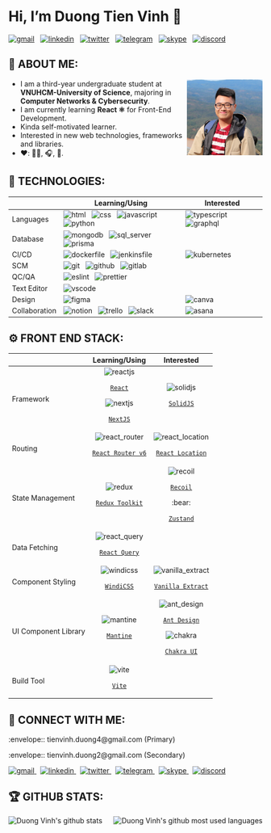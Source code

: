 # Hi, I’m Duong Tien Vinh :wave:

[![gmail](https://img.shields.io/badge/Gmail-D14836?style=flat-square&logo=gmail&logoColor=white)](mailto:tienvinh.duong4@gmail.com)
&nbsp;
[![linkedin](https://img.shields.io/badge/LinkedIn-0077B5?style=flat-square&logo=linkedin&logoColor=white)](https://www.linkedin.com/in/duong-tien-vinh)
&nbsp;
[![twitter](https://img.shields.io/badge/Twitter-1DA1F2?style=flat-square&logo=twitter&logoColor=white)](https://twitter.com/duckymomo20012)
&nbsp;
[![telegram](https://img.shields.io/badge/Telegram-2CA5E0?style=flat-square&logo=telegram&logoColor=white)](https://t.me/duckymomo20012)
&nbsp;
[![skype](https://img.shields.io/badge/Skype-00AFF0?style=flat-square&logo=skype&logoColor=white)](https://join.skype.com/invite/xabx5AI61PJc)
&nbsp;
[![discord](https://img.shields.io/badge/Discord-5865F2?style=flat-square&logo=discord&logoColor=white)](https://discordapp.com/users/509778560224067605/)

## :unicorn: ABOUT ME:

<img align="right"
src="https://raw.githubusercontent.com/DuckyMomo20012/DuckyMomo20012/main/assets/avatar.jpg"
height="150px" width="150px" alt="Duong Vinh avatar" title="Hi, nice to meet you! 🤖"/>

- I am a third-year undergraduate student at <b>VNUHCM-University of Science</b>, majoring in <b>Computer Networks & Cybersecurity</b>.
- I am currently learning <b>React :atom_symbol:</b> for Front-End Development.
- Kinda self-motivated learner.
- Interested in new web technologies, frameworks and libraries.
- :heart:: :man_technologist:, :headphones:, :badminton:.

## :robot: TECHNOLOGIES:

<table>
    <thead>
        <tr>
            <th></th>
            <th>Learning/Using</th>
            <th>Interested</th>
        </tr>
    </thead>
    <tbody>
        <tr>
            <td>Languages</td>
            <td>
                <img src="https://cdn.jsdelivr.net/gh/devicons/devicon/icons/html5/html5-original.svg" height="32px" alt="html" title="HTML"/>
                &nbsp;
                <img src="https://cdn.jsdelivr.net/gh/devicons/devicon/icons/css3/css3-original.svg" height="32px" alt="css" title="CSS"/>
                &nbsp;
                <img src="https://cdn.jsdelivr.net/gh/devicons/devicon/icons/javascript/javascript-original.svg" height="32px" alt="javascript" title="Javascript"/>
                &nbsp;
                <img src="https://cdn.jsdelivr.net/gh/devicons/devicon/icons/python/python-original.svg" height="32px" alt="python" title="Python"/>
                &nbsp;
            </td>
            <td>
                <img src="https://cdn.jsdelivr.net/gh/devicons/devicon/icons/typescript/typescript-original.svg" height="32px" alt="typescript" title="Typescript"/>
                &nbsp;
                <img src="https://cdn.jsdelivr.net/gh/devicons/devicon/icons/graphql/graphql-plain.svg" height="32px" alt="graphql" title="GraphQL"/>
                &nbsp;
            </td>
        </tr>
        <tr>
            <td>Database</td>
            <td>
                <img src="https://cdn.jsdelivr.net/gh/devicons/devicon/icons/mongodb/mongodb-original.svg" height="32px" alt="mongodb" title="MongoDB"/>
                &nbsp;
                <img src="https://cdn.jsdelivr.net/gh/devicons/devicon/icons/microsoftsqlserver/microsoftsqlserver-plain.svg" height="32px" alt="sql_server" title="SQL Server"/>
                &nbsp;
                <img src="https://user-images.githubusercontent.com/64480713/181584158-7624dc4d-6be3-4deb-9410-f79977404ba2.svg" height="32px" alt="prisma" title="Prisma"/>
                &nbsp;
            </td>
            <td>
            </td>
        </tr>
        <tr>
            <td>CI/CD</td>
            <td>
                <img src="https://cdn.jsdelivr.net/gh/devicons/devicon/icons/docker/docker-original.svg" height="32px" alt="dockerfile" title="Docker"/>
                &nbsp;
                <img src="https://cdn.jsdelivr.net/gh/devicons/devicon/icons/jenkins/jenkins-original.svg" height="32px" alt="jenkinsfile" title="Jenkins"/>
                &nbsp;
            </td>
            <td>
                <img src="https://cdn.jsdelivr.net/gh/devicons/devicon/icons/kubernetes/kubernetes-plain.svg" height="32px" alt="kubernetes" title="Kubernetes"/>
                &nbsp;
            </td>
        </tr>
        <tr>
            <td>SCM</td>
            <td>
                <img src="https://cdn.jsdelivr.net/gh/devicons/devicon/icons/git/git-original.svg" height="32px" alt="git" title="Git"/>
                &nbsp;
                <img src="https://cdn.jsdelivr.net/gh/devicons/devicon/icons/github/github-original.svg" height="32px" alt="github" title="Github"/>
                &nbsp;
                <img src="https://cdn.jsdelivr.net/gh/devicons/devicon/icons/gitlab/gitlab-original.svg" height="32px" alt="gitlab" title="Gitlab"/>
                &nbsp;
            </td>
            <td>
            </td>
        </tr>
        <tr>
            <td>QC/QA</td>
            <td>
                <img src="https://cdn.jsdelivr.net/gh/devicons/devicon/icons/eslint/eslint-original.svg" height="32px" alt="eslint" title="ESLint"/>
                &nbsp;
                <img src="https://user-images.githubusercontent.com/64480713/181583557-ade2b505-e057-4d6c-93ce-7d30a7878303.svg" height="32px" alt="prettier" title="Prettier"/>
                &nbsp;
            </td>
            <td>
            </td>
        </tr>
        <tr>
            <td>Text Editor</td>
            <td>
                <img src="https://cdn.jsdelivr.net/gh/devicons/devicon/icons/vscode/vscode-original.svg" height="32px" alt="vscode" title="VSCode"/>
                &nbsp;
            </td>
            <td>
            </td>
        </tr>
        <tr>
            <td>Design</td>
            <td>
                <img src="https://cdn.jsdelivr.net/gh/devicons/devicon/icons/figma/figma-original.svg" height="32px" alt="figma" title="Figma"/>
                &nbsp;
            </td>
            <td>
                <img src="https://cdn.jsdelivr.net/gh/devicons/devicon/icons/canva/canva-original.svg" height="32px" alt="canva" title="Canva"/>
                &nbsp;
            </td>
        </tr>
        <tr>
            <td>Collaboration</td>
            <td>
                <img src="https://user-images.githubusercontent.com/64480713/181582754-02447383-0a9b-4f40-8bb1-5b14b41f8c60.svg" height="32px" alt="notion" title="Notion"/>
                &nbsp;
                <img src="https://cdn.jsdelivr.net/gh/devicons/devicon/icons/trello/trello-plain.svg" height="32px" alt="trello" title="Trello"/>
                &nbsp;
                <img src="https://cdn.jsdelivr.net/gh/devicons/devicon/icons/slack/slack-original.svg" height="32px" alt="slack" title="Slack"/>
                &nbsp;
            </td>
            <td>
                <img src="https://user-images.githubusercontent.com/64480713/181582568-3ce728e6-cdd4-4a6f-8005-8ab36ad8ddfc.svg" height="32px" alt="asana" title="Asana"/>
                &nbsp;
            </td>
        </tr>
    </tbody>
</table>

## :gear: FRONT END STACK:

<table>
    <thead>
        <tr>
            <th></th>
            <th>Learning/Using</th>
            <th>Interested</th>
        </tr>
    </thead>
    <tbody>
        <tr>
            <td>Framework</td>
            <td align="center">
                <img src="https://cdn.jsdelivr.net/gh/devicons/devicon/icons/react/react-original.svg" height="32px" alt="reactjs" title="React JS"/>
                <p align="center"><code><a href="https://reactjs.org/">React</a></code></p>
                <img src="https://cdn.jsdelivr.net/gh/devicons/devicon/icons/nextjs/nextjs-line.svg" height="32px" alt="nextjs" title="Next JS"/>
                <p align="center"><code><a href="https://nextjs.org/">NextJS</a></code></p>
            </td>
            <td align="center">
                <img src="https://user-images.githubusercontent.com/64480713/181582386-4fd24f89-33dc-43d1-b170-034b80e91f22.svg" height="32px" alt="solidjs" title="Solid JS"/>
                <p align="center"><code><a href="https://www.solidjs.com/">SolidJS</a></code></p>
            </td>
        </tr>
        <tr>
            <td>Routing</td>
            <td align="center">
                <img src="https://user-images.githubusercontent.com/64480713/181582214-95da9c0b-f1f7-4e20-9b15-67846710c796.svg" height="32px" alt="react_router" title="React Router v6"/>
                <p align="center"><code><a href="https://reactrouter.com/docs/en/v6">React Router v6</a></code></p>
            </td>
            <td align="center">
                <img src="https://user-images.githubusercontent.com/64480713/181581870-141c2521-375e-4264-b6b9-747be7e91938.svg" height="32px" alt="react_location" title="React Location"/>
                <p align="center"><code><a href="https://react-location.tanstack.com/">React Location</a></code></p>
            </td>
        </tr>
        <tr>
            <td>State Management</td>
            <td align="center">
                <img src="https://cdn.jsdelivr.net/gh/devicons/devicon/icons/redux/redux-original.svg" height="32px" alt="redux" title="Redux Toolkit"/>
                <p align="center"><code><a href="https://redux-toolkit.js.org/">Redux Toolkit</a></code></p>
            </td>
            <td align="center">
                <img src="https://user-images.githubusercontent.com/64480713/181581549-5a98dcc0-1be4-4e8f-8b92-9ca971a08a3e.svg" height="32px" alt="recoil" title="Recoil"/>
                <p align="center"><code><a href="https://recoiljs.org/">Recoil</a></code></p>
                <p>:bear:</p>
                <p align="center"><code><a href="https://github.com/pmndrs/zustand">Zustand</a></code></p>
            </td>
        </tr>
        <tr>
            <td>Data Fetching</td>
            <td align="center">
                <img src="https://user-images.githubusercontent.com/64480713/181581338-a5a026e2-8ac8-41fe-a896-2c8df7258613.svg" height="32px" alt="react_query" title="React Query"/>
                <p align="center"><code><a href="https://react-query.tanstack.com/">React Query</a></code></p>
            </td>
            <td align="center">
            </td>
        </tr>
        <tr>
            <td>Component Styling</td>
            <td align="center">
                <img src="https://user-images.githubusercontent.com/64480713/181581008-1381f61c-410b-4f6b-a077-601d59525b68.svg" height="32px" alt="windicss" title="WindiCSS"/>
                <p align="center"><code><a href="https://windicss.org/">WindiCSS</a></code></p>
            </td>
            <td align="center">
                <img src="https://user-images.githubusercontent.com/64480713/181580837-4c3dd821-2078-4bca-bac2-e1691e5cf291.svg" height="32px" alt="vanilla_extract" title="Vanilla Extract"/>
                <p align="center"><code><a href="https://vanilla-extract.style/">Vanilla Extract</a></code></p>
            </td>
        </tr>
        <tr>
            <td>UI Component Library</td>
            <td align="center">
                <img src="https://user-images.githubusercontent.com/64480713/181580491-6e4d5b5c-91f4-4b7b-83c9-96712376b352.svg" height="32px" alt="mantine" title="Mantine"/>
                <p align="center"><code><a href="https://mantine.dev/">Mantine</a></code></p>
            </td>
            <td align="center">
                <img src="https://user-images.githubusercontent.com/64480713/181580299-a2d71580-29ff-44aa-bf25-4c736e7ecef5.svg" height="32px" alt="ant_design" title="Ant Design"/>
                <p align="center"><code><a href="https://ant.design/">Ant Design</a></code></p>
                <img src="https://user-images.githubusercontent.com/64480713/181579965-3ba9c892-9b5e-4297-99e1-f637a1f38d85.svg" height="32px" alt="chakra" title="Chakra UI"/>
                <p align="center"><code><a href="https://chakra-ui.com/">Chakra UI</a></code></p>
            </td>
        </tr>
        <tr>
            <td>Build Tool</td>
            <td align="center">
                <img src="https://user-images.githubusercontent.com/64480713/181579678-92b1595d-f894-404b-a101-357933aa6984.svg" height="32px" alt="vite" title="Vite"/>
                <p align="center"><code><a href="https://vitejs.dev/">Vite</a></code></p>
            </td>
            <td align="center">
            </td>
        </tr>
    </tbody>
</table>

## :handshake: CONNECT WITH ME:

<p>:envelope:: tienvinh.duong4@gmail.com (Primary)</p>
<p>:envelope:: tienvinh.duong2@gmail.com (Secondary)</p>
<a href="mailto:tienvinh.duong4@gmail.com">
    <img src="https://user-images.githubusercontent.com/64480713/181578828-04f1d588-34c9-4270-b5ce-b78513aba247.svg" height="32px" width="32px" alt="gmail" title="Mail me"/>
</a>
&nbsp;
<a href="https://www.linkedin.com/in/duong-tien-vinh">
    <img src="https://cdn.jsdelivr.net/gh/devicons/devicon/icons/linkedin/linkedin-original.svg" height="32px" width="32px" alt="linkedin" title="My LinkedIn profile"/>
</a>
&nbsp;
<a href="https://twitter.com/duckymomo20012">
    <img src="https://user-images.githubusercontent.com/64480713/181669651-ecc731ff-a047-4ea0-9dab-9a6fd8478a4f.svg" height="32px" width="32px" alt="twitter" title="My Twitter account"/>
</a>
&nbsp;
<a href="https://t.me/duckymomo20012">
    <img src="https://user-images.githubusercontent.com/64480713/181579009-2851ced3-3ef9-4008-84c7-7f222c37c25b.svg" height="32px" width="32px" alt="telegram" title="My Telegram account"/>
</a>
&nbsp;
<a href="https://join.skype.com/invite/xabx5AI61PJc">
    <img src="https://user-images.githubusercontent.com/64480713/181579136-7ddffd39-476d-4212-af24-737ae02a7071.svg" height="32px" width="32px" alt="skype" title="My Skype account"/>
</a>
&nbsp;
<a href="https://discordapp.com/users/509778560224067605/">
    <img src="https://user-images.githubusercontent.com/64480713/181579318-2ce0865b-990a-43fd-a49a-2fb80df07164.svg" height="32px" width="32px" alt="discord" title="My Dicord account"/>
</a>

## :trophy: GITHUB STATS:

<!-- Light Mode:
    - title_color= #FFB2BA
    - text_color= #ECE0E0
    - icon_color= #E8C08F
    - bg_color= #524344

    Top Languages config:
    - layout=compact
    - langs_count=10 -->

<!-- Dark Mode:
    - title_color= #B7C4FF
    - text_color= #E4E1E6
    - icon_color= #E5BAD9
    - bg_color= #45464F

    Top Languages config:
    - layout=compact
    - langs_count=10 -->

<p align="center">
    <picture>
        <source media="(prefers-color-scheme: dark)" srcset="https://github-readme-stats.vercel.app/api?username=DuckyMomo20012&show_icons=true&title_color=FFB2BA&text_color=ECE0E0&icon_color=E8C08F&bg_color=524344" alt="Duong Vinh's github stats" title="My statistics">
        <img align="left" src="https://github-readme-stats.vercel.app/api?username=DuckyMomo20012&show_icons=true&title_color=B7C4FF&text_color=E4E1E6&icon_color=E5BAD9&bg_color=45464F" alt="Duong Vinh's github stats" title="My statistics"/>
    </picture>
    &nbsp;
    <picture>
        <source media="(prefers-color-scheme: dark)" srcset="https://github-readme-stats.vercel.app/api/top-langs/?username=DuckyMomo20012&layout=compact&langs_count=10&&title_color=FFB2BA&text_color=ECE0E0&icon_color=E8C08F&bg_color=524344" alt="Duong Vinh's github most used languages" title="My most used languages">
        <img align="right" src="https://github-readme-stats.vercel.app/api/top-langs/?username=DuckyMomo20012&layout=compact&langs_count=10&&title_color=B7C4FF&text_color=E4E1E6&icon_color=E5BAD9&bg_color=45464F" alt="Duong Vinh's github most used languages" title="My most used languages"/>
    </picture>
</p>
